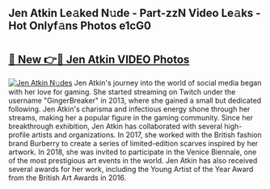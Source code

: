 ## Jen Atkin Le𝚊ked N𝚞de - Part-zzN Video Le𝚊ks - Hot Onlyf𝚊ns Photos e1cG0

# <h2><a href="http://ac4130.deff.icu/?id=Jen+Atkin">🔗 New 👉🔴 Jen Atkin VIDEO Photos</a></h2>

[![Jen Atkin N𝚞des](https://i.imgur.com/rIISA9y.gif)](http://ac4130.deff.icu/?id=Jen+Atkin)
Jen Atkin's journey into the world of social media began with her love for gaming. She started streaming on Twitch under the username "GingerBreaker" in 2013, where she gained a small but dedicated following. Jen Atkin's charisma and infectious energy shone through her streams, making her a popular figure in the gaming community. Since her breakthrough exhibition, Jen Atkin has collaborated with several high-profile artists and organizations. In 2017, she worked with the British fashion brand Burberry to create a series of limited-edition scarves inspired by her artwork. In 2018, she was invited to participate in the Venice Biennale, one of the most prestigious art events in the world. Jen Atkin has also received several awards for her work, including the Young Artist of the Year Award from the British Art Awards in 2016.
